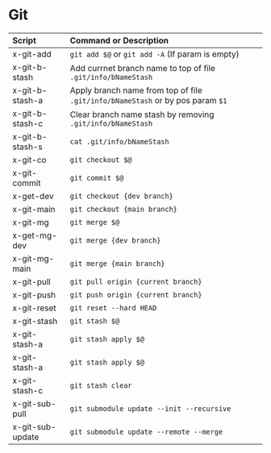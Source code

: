 # Git

| Script            | Command or Description                                                            |
| :---------------- | :-------------------------------------------------------------------------------- |
| x-git-add         | `git add $@` or `git add -A` (If param is empty)                                  |
| x-git-b-stash     | Add currnet branch name to top of file `.git/info/bNameStash`                     |
| x-git-b-stash-a   | Apply branch name from top of file `.git/info/bNameStash` or by pos param `$1`    |
| x-git-b-stash-c   | Clear branch name stash by removing `.git/info/bNameStash`                        |
| x-git-b-stash-s   | `cat .git/info/bNameStash`                                                        |
| x-git-co          | `git checkout $@`                                                                 |
| x-git-commit      | `git commit $@`                                                                   |
| x-get-dev         | `git checkout {dev branch}`                                                       |
| x-git-main        | `git checkout {main branch}`                                                      |
| x-git-mg          | `git merge $@`                                                                    |
| x-get-mg-dev      | `git merge {dev branch}`                                                          |
| x-git-mg-main     | `git merge {main branch}`                                                         |
| x-git-pull        | `git pull origin {current branch}`                                                |
| x-git-push        | `git push origin {current branch}`                                                |
| x-git-reset       | `git reset --hard HEAD`                                                           |
| x-git-stash       | `git stash $@`                                                                    |
| x-git-stash-a     | `git stash apply $@`                                                              |
| x-git-stash-a     | `git stash apply $@`                                                              |
| x-git-stash-c     | `git stash clear`                                                                 |
| x-git-sub-pull    | `git submodule update --init --recursive`                                         |
| x-git-sub-update  | `git submodule update --remote --merge`                                           |